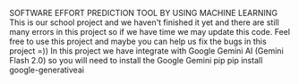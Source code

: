 SOFTWARE EFFORT PREDICTION TOOL BY USING MACHINE LEARNING
This is our school project and we haven't finished it yet and there are still many errors in this project so if we have time we may update this code. Feel free to use this project and maybe you can help us fix the bugs in this project =))
In this project we have integrate with Google Gemini AI (Gemini Flash 2.0) so you will need to install the Google Gemini pip
                                       pip install google-generativeai
